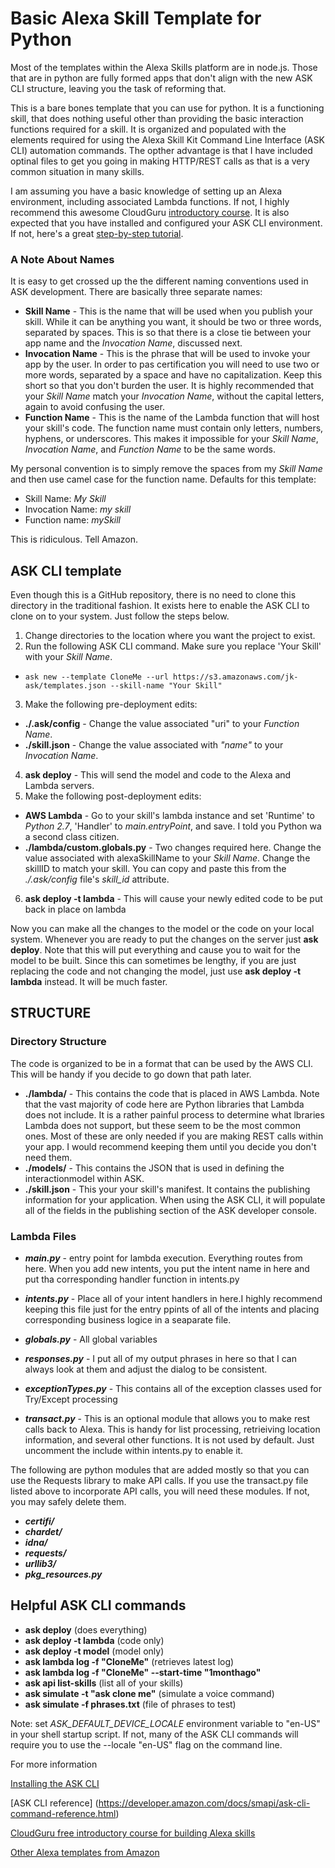 # Basic Alexa Skill Template for Python
Most of the templates within the Alexa Skills platform are in node.js. Those that are in python are fully formed apps that don't align with the new ASK CLI structure, leaving you the task of reforming that.

This is a bare bones template that you can use for python. It is a functioning skill, that does nothing useful other than providing the basic interaction functions required for a skill. It is organized and populated with the elements required for using the Alexa Skill Kit Command Line Interface (ASK CLI) automation commands. The opther advantage is that I have included optinal files to get you going in making HTTP/REST calls as that is a very common situation in many skills.

I am assuming you have a basic knowledge of setting up an Alexa environment, including associated Lambda functions. If not, I highly recommend this awesome CloudGuru [introductory course](https://acloud.guru/course/intro-alexa-free/dashboard). It is also expected that you have installed and configured your ASK CLI environment. If not, here's a great [step-by-step tutorial](https://developer.amazon.com/docs/smapi/quick-start-alexa-skills-kit-command-line-interface.html).

### A Note About Names
It is easy to get crossed up the the different naming conventions used in ASK development. There are basically three separate names:

* **Skill Name** - This is the name that will be used when you publish your skill. While it can be anything you want, it should be two or three words, separated by spaces. This is so that there is a close tie between your app name and the *Invocation Name*, discussed next.
* **Invocation Name** - This is the phrase that will be used to invoke your app by the user. In order to pas certification you will need to use two or more words, separated by a space and have no capitalization. Keep this short so that you don't burden the user. It is highly recommended that your *Skill Name* match your *Invocation Name*, without the capital letters, again to avoid confusing the user.
* **Function Name** - This is the name of the Lambda function that will host your skill's code. The function name must contain only letters, numbers, hyphens, or underscores. This makes it impossible for your *Skill Name*, *Invocation Name*, and *Function Name* to be the same words.

My personal convention is to simply remove the spaces from my *Skill Name* and then use camel case for the function name.
Defaults for this template:

* Skill Name: *My Skill*
* Invocation Name: *my skill*
* Function name: *mySkill*

This is ridiculous. Tell Amazon.

## ASK CLI template
Even though this is a GitHub repository, there is no need to clone this directory in the traditional fashion. It exists here to enable the ASK CLI to clone on to your system. Just follow the steps below.

1. Change directories to the location where you want the project to exist.
2. Run the following ASK CLI command. Make sure you replace 'Your Skill' with your *Skill Name*.
  * ```ask new --template CloneMe --url https://s3.amazonaws.com/jk-ask/templates.json --skill-name "Your Skill" ``` 
3. Make the following pre-deployment edits:

  * **./.ask/config** - Change the value associated "uri" to your *Function Name*.
  * **./skill.json** - Change the value associated with *"name"* to your *Invocation Name*. 
4. **ask deploy** - This will send the model and code to the Alexa and Lambda servers.
5. Make the following post-deployment edits:
  * **AWS Lambda** - Go to your skill's lambda instance and set 'Runtime' to *Python 2.7*, 'Handler' to *main.entryPoint*, and save. I told you Python wa a second class citizen.
  * **./lambda/custom.globals.py** - Two changes required here. Change the value associated with alexaSkillName to your *Skill Name*. Change the skillID to match your skill. You can copy and paste this from the *./.ask/config* file's *skill_id* attribute.

6. **ask deploy -t lambda** - This will cause your newly edited code to be put back in place on lambda

Now you can make all the changes to the model or the code on your local system. Whenever you are ready to put the changes on the server just **ask deploy**. Note that this will put everything and cause you to wait for the model to be built. Since this can sometimes be lengthy, if you are just replacing the code and not changing the model, just use **ask deploy -t lambda** instead. It will be much faster.

## STRUCTURE
### Directory Structure
The code is organized to be in a format that can be used by the AWS CLI. This will be handy if you decide to go down that path later.

* **./lambda/**  - This contains the code that is placed in AWS Lambda. Note that the vast majority of code here are Python libraries that Lambda does not include. It is a rather painful process to determine what lbraries Lambda does not support, but these seem to be the most common ones. Most of these are only needed if you are making REST calls within your app. I would recommend keeping them until you decide you don't need them.
* **./models/** - This contains the JSON that is used in defining the interactionmodel within ASK.
* **./skill.json** - This your your skill's manifest. It contains the publishing information for your application. When using the ASK CLI, it will populate all of the fields in the publishing section of the ASK developer console. 

### Lambda Files
* ***main.py*** - entry point for lambda execution. Everything routes from here. When you add new intents, you put the intent name in here and put tha corresponding handler function in intents.py

* ***intents.py*** - Place all of your intent handlers in here.I highly recommend keeping this file just for the entry ppints of all of the intents and placing corresponding business logice in a seaparate file.

* ***globals.py*** - All global variables

* ***responses.py*** - I put all of my output phrases in here so that I can always look at them and adjust the dialog to be consistent.

* ***exceptionTypes.py*** - This contains all of the exception classes used for Try/Except processing

* ***transact.py*** - This is an optional module that allows you to make rest calls back to Alexa. This is handy for list processing, retrieiving location information, and several other functions. It is not used by default. Just uncomment the include within intents.py to enable it.

The following are python modules that are added mostly so that you can use the Requests library to make API calls. If you use the transact.py file listed above to incorporate API calls, you will need these modules. If not, you may safely delete them.

* ***certifi/***
* ***chardet/***
* ***idna/***
* ***requests/***
* ***urllib3/***
* ***pkg_resources.py***


## Helpful ASK CLI commands

* **ask deploy**  (does everything)
* **ask deploy -t lambda**  (code only)
* **ask deploy -t model** (model only)
* **ask lambda log -f "CloneMe"** (retrieves latest log)
* **ask lambda log -f "CloneMe" --start-time "1monthago"**
* **ask api list-skills** (list all of your skills)
* **ask simulate -t "ask clone me"** (simulate a voice command)
* **ask simulate -f phrases.txt**  (file of phrases to test)

Note: set *ASK\_DEFAULT\_DEVICE\_LOCALE* environment variable to "en-US" in your shell startup script. If not, many of the ASK CLI commands will require you to use the --locale "en-US" flag on the command line.

For more information

[Installing the ASK CLI](https://developer.amazon.com/docs/smapi/quick-start-alexa-skills-kit-command-line-interface.html)

[ASK CLI reference] (https://developer.amazon.com/docs/smapi/ask-cli-command-reference.html)

[CloudGuru free introductory course for building Alexa skills](https://acloud.guru/course/intro-alexa-free/dashboard)

[Other Alexa templates from Amazon](https://github.com/alexa)
